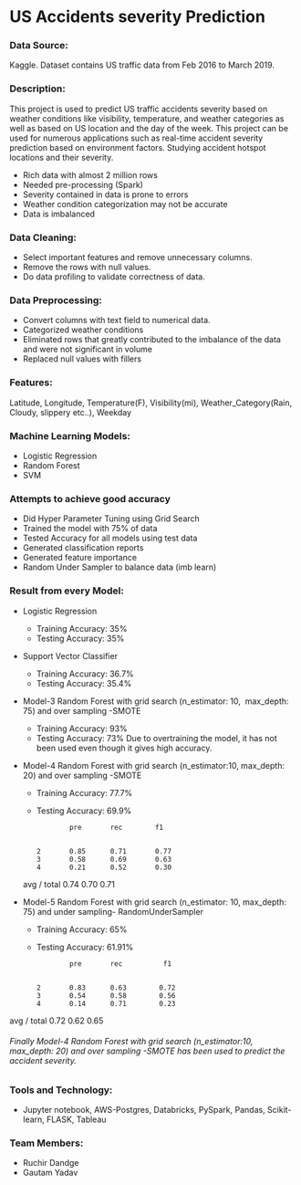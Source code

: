 # US Accidents severity Prediction

### Data Source: 
Kaggle. Dataset contains US traffic data from Feb 2016 to March 2019.

### Description: 
This project is used to predict US traffic accidents severity based on weather conditions like visibility, temperature, and weather categories as well as based on US location and the day of the week. This project can be used for numerous applications such as real-time accident severity prediction based on environment factors. Studying accident hotspot locations and their severity.

* Rich data with almost 2 million rows
* Needed pre-processing (Spark) 
* Severity contained in data is prone to errors 
* Weather condition categorization may not be accurate 
* Data is imbalanced 


### Data Cleaning: 
* Select important features and remove unnecessary columns.
* Remove the rows with null values.
* Do data profiling to validate correctness of data.

### Data Preprocessing: 
* Convert columns with text field to numerical data.
* Categorized weather conditions 
* Eliminated rows that greatly contributed to the imbalance of the data and were not significant in volume
* Replaced null values with fillers 

### Features:
Latitude, Longitude, Temperature(F), Visibility(mi), Weather_Category(Rain, Cloudy, slippery etc..), Weekday

### Machine Learning Models:
* Logistic Regression
* Random Forest
* SVM

### Attempts to achieve good accuracy
* Did Hyper Parameter Tuning using Grid Search  
* Trained the model with 75% of data 
* Tested Accuracy for all models using test data 
* Generated classification reports 
* Generated feature importance 
* Random Under Sampler to balance data (imb learn)

### Result from every Model:
* Logistic Regression
    * Training Accuracy: 35%
    * Testing Accuracy: 35%
    
* Support Vector Classifier
    * Training Accuracy: 36.7%
    * Testing Accuracy: 35.4%

* Model-3 Random Forest with grid search (n_estimator: 10,  max_depth: 75) and over sampling -SMOTE
    * Training Accuracy: 93%
    * Testing Accuracy: 73%
    Due to overtraining the model, it has not been used even though it gives high accuracy.

* Model-4 Random Forest with grid search (n_estimator:10, max_depth: 20) and over sampling -SMOTE
    * Training Accuracy: 77.7%
    * Testing Accuracy: 69.9%

                  pre       rec        f1       


          2       0.85      0.71       0.77      
          3       0.58      0.69       0.63      
          4       0.21      0.52       0.30     

    avg / total   0.74             0.70            0.71 


* Model-5 Random Forest with grid search (n_estimator: 10, max_depth: 75) and under sampling-  RandomUnderSampler
    * Training Accuracy: 65%
    * Testing Accuracy: 61.91%


                  pre       rec          f1       


          2       0.83      0.63        0.72      
          3       0.54      0.58        0.56      
          4       0.14      0.71        0.23     

avg / total         0.72           0.62             0.65 


###### Finally Model-4 Random Forest with grid search (n_estimator:10, max_depth: 20) and over sampling -SMOTE has been used to predict the accident severity.


### Tools and Technology:
* Jupyter notebook, AWS-Postgres, Databricks, PySpark, Pandas, Scikit-learn, FLASK, Tableau

### Team Members:
* Ruchir Dandge
* Gautam Yadav

